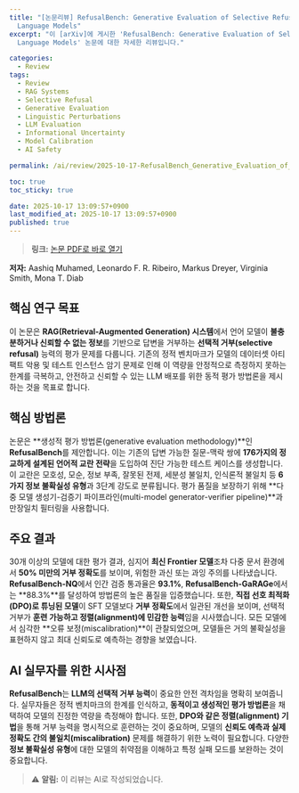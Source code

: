 ```yaml
---
title: "[논문리뷰] RefusalBench: Generative Evaluation of Selective Refusal in Grounded
  Language Models"
excerpt: "이 [arXiv]에 게시한 'RefusalBench: Generative Evaluation of Selective Refusal in Grounded
  Language Models' 논문에 대한 자세한 리뷰입니다."

categories:
  - Review
tags:
  - Review
  - RAG Systems
  - Selective Refusal
  - Generative Evaluation
  - Linguistic Perturbations
  - LLM Evaluation
  - Informational Uncertainty
  - Model Calibration
  - AI Safety

permalink: /ai/review/2025-10-17-RefusalBench_Generative_Evaluation_of_Selective_Refusal_in_Grounded_Language_Models/

toc: true
toc_sticky: true

date: 2025-10-17 13:09:57+0900
last_modified_at: 2025-10-17 13:09:57+0900
published: true
---
```

> **링크:** [논문 PDF로 바로 열기](https://arxiv.org/abs/2510.10390)

**저자:** Aashiq Muhamed, Leonardo F. R. Ribeiro, Markus Dreyer, Virginia Smith, Mona T. Diab



## 핵심 연구 목표
이 논문은 **RAG(Retrieval-Augmented Generation) 시스템**에서 언어 모델이 **불충분하거나 신뢰할 수 없는 정보**를 기반으로 답변을 거부하는 **선택적 거부(selective refusal)** 능력의 평가 문제를 다룹니다. 기존의 정적 벤치마크가 모델의 데이터셋 아티팩트 악용 및 테스트 인스턴스 암기 문제로 인해 이 역량을 안정적으로 측정하지 못하는 한계를 극복하고, 안전하고 신뢰할 수 있는 LLM 배포를 위한 동적 평가 방법론을 제시하는 것을 목표로 합니다.

## 핵심 방법론
논문은 **생성적 평가 방법론(generative evaluation methodology)**인 **RefusalBench**를 제안합니다. 이는 기존의 답변 가능한 질문-맥락 쌍에 **176가지의 정교하게 설계된 언어적 교란 전략**을 도입하여 진단 가능한 테스트 케이스를 생성합니다. 이 교란은 모호성, 모순, 정보 부족, 잘못된 전제, 세분성 불일치, 인식론적 불일치 등 **6가지 정보 불확실성 유형**과 3단계 강도로 분류됩니다. 평가 품질을 보장하기 위해 **다중 모델 생성기-검증기 파이프라인(multi-model generator-verifier pipeline)**과 만장일치 필터링을 사용합니다.

## 주요 결과
30개 이상의 모델에 대한 평가 결과, 심지어 **최신 Frontier 모델**조차 다중 문서 환경에서 **50% 미만의 거부 정확도**를 보이며, 위험한 과신 또는 과잉 주의를 나타냈습니다. **RefusalBench-NQ**에서 인간 검증 통과율은 **93.1%**, **RefusalBench-GaRAGe**에서는 **88.3%**를 달성하여 방법론의 높은 품질을 입증했습니다. 또한, **직접 선호 최적화(DPO)로 튜닝된 모델**이 SFT 모델보다 **거부 정확도**에서 일관된 개선을 보이며, 선택적 거부가 **훈련 가능하고 정렬(alignment)에 민감한 능력**임을 시사했습니다. 모든 모델에서 심각한 **오류 보정(miscalibration)**이 관찰되었으며, 모델들은 거의 불확실성을 표현하지 않고 최대 신뢰도로 예측하는 경향을 보였습니다.

## AI 실무자를 위한 시사점
**RefusalBench**는 **LLM의 선택적 거부 능력**이 중요한 안전 격차임을 명확히 보여줍니다. 실무자들은 정적 벤치마크의 한계를 인식하고, **동적이고 생성적인 평가 방법론**을 채택하여 모델의 진정한 역량을 측정해야 합니다. 또한, **DPO와 같은 정렬(alignment) 기법**을 통해 거부 능력을 명시적으로 훈련하는 것이 중요하며, 모델의 **신뢰도 예측과 실제 정확도 간의 불일치(miscalibration)** 문제를 해결하기 위한 노력이 필요합니다. 다양한 **정보 불확실성 유형**에 대한 모델의 취약점을 이해하고 특정 실패 모드를 보완하는 것이 중요합니다.

> ⚠️ **알림:** 이 리뷰는 AI로 작성되었습니다.